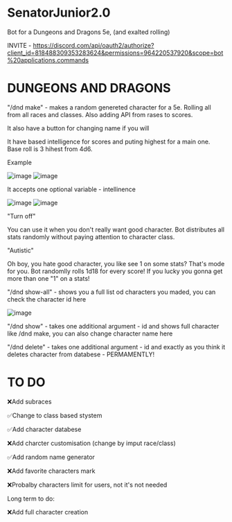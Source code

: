 # SenatorJunior2.0

Bot for a Dungeons and Dragons 5e, (and exalted rolling)

INVITE - https://discord.com/api/oauth2/authorize?client_id=818488309353283624&permissions=964220537920&scope=bot%20applications.commands


# DUNGEONS AND DRAGONS
"/dnd make" - makes a random genereted character for a 5e. Rolling all from all races and classes. Also adding API from rases to scores.

It also have a button for changing name if you will

It have based intelligence for scores and puting highest for a main one. Base roll is 3 hihest from 4d6.

Example

![image](https://user-images.githubusercontent.com/69533622/212430302-a97200f3-761f-4468-92af-441b8c681675.png)
![image](https://user-images.githubusercontent.com/69533622/212430367-37bb54ec-03b1-4ac8-89e8-c060d87e9bdd.png)


It accepts one optional variable - intellinence

![image](https://user-images.githubusercontent.com/69533622/212430147-2063b819-4fdc-4641-9904-eb19439db33e.png)
![image](https://user-images.githubusercontent.com/69533622/212430168-299bc7f1-a4b6-4c85-a427-e7abc6d9b5a4.png)


"Turn off"

You can use it when you don't really want good character. Bot distributes all stats randomly without paying attention to character class.

"Autistic"

Oh boy, you hate good character, you like see 1 on some stats? That's mode for you. Bot randomlly rolls 1d18 for every score! If you lucky you gonna get more than one "1" on a stats!


"/dnd show-all" - shows you a full list od characters you maded, you can check the character id here

![image](https://user-images.githubusercontent.com/69533622/212433189-93a93267-d757-4e0c-94dc-56173121bb54.png)

"/dnd show" - takes one additional argument - id and shows full character like /dnd make, you can also change character name here

"/dnd delete" - takes one additional argument - id and exactly as you think it deletes character from databese - PERMAMENTLY!

# TO DO
❌Add subraces

✅Change to class based stystem

✅Add character databese

❌Add charcter customisation (change by imput race/class)

✅Add random name generator

❌Add favorite characters mark

❌Probalby characters limit for users, not it's not needed

Long term to do:

❌Add full character creation
